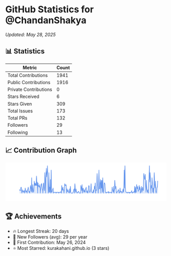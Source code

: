 # GitHub Statistics for @ChandanShakya
*Updated: May 28, 2025*

## 📊 Statistics
| Metric | Count |
|--------|--------|
| Total Contributions | 1941 |
| Public Contributions | 1916 |
| Private Contributions | 0 |
| Stars Received | 6 |
| Stars Given | 309 |
| Total Issues | 173 |
| Total PRs | 132 |
| Followers | 29 |
| Following | 13 |

## 📈 Contribution Graph

![Contribution Graph](./contribution_graph.png)

## 🏆 Achievements

- 🔥 Longest Streak: 20 days
- 👥 New Followers (avg): 29 per year
- 📅 First Contribution: May 26, 2024
- ⭐ Most Starred: kurakahani.github.io (3 stars)
